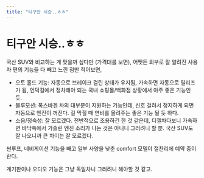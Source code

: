 ```yaml
---
title: "티구안 시승..ㅎㅎ"
---
```

# 티구안 시승..ㅎㅎ

국산 SUV와 비교하는 게 맞을까 싶다만 (가격대를 보면), 어쨋든 외부로 잘 알려진 사용자 편의 기능들 다 빼고 느낀 점만 적어보면,

- 오토 홀드 기능: 자동으로 브레이크 걸린 상태가 유지됨, 가속하면 자동으로 릴리즈가 됨, 언덕길에서 정차해야 되는 국내 쇼핑몰/백화점 상황에서 아주 좋은 기능인 듯.
- 블루모션: 폭스바겐 차의 대부분이 지원하는 기능인데, 신호 걸려서 정지하게 되면 자동으로 엔진이 꺼진다. 길 막힐 때 연비를 올려주는 좋은 기능 될 듯 하다. 
- 소음/정숙성: 잘 모르겠다. 전반적으로 조용하긴 한 것 같은데, 디젤차다보니 가속하면 바닥쪽에서 가솔린 엔진 소리가 나는 것은 아니니 그러려니 할 뿐. 국산 SUV도 잘 나오니까 큰 차이는 잘 모르겠다.

썬루프, 네비게이션 기능을 빼고 일부 사양을 낮춘 comfort 모델이 절찬리에 예약 중이란다.

계기판이나 오디오 기능은 그냥 독일차니 그러려니 해야할 것 같고. 

